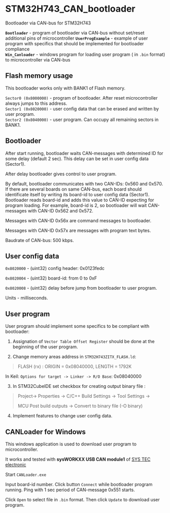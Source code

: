 # STM32H743_CAN_bootloader

Bootloader via CAN-bus for STM32H743

**`Bootloader`** - program of bootloader via CAN-bus without set/reset additional pins of microcontroller
**`UserProgExample`** - example of user program with specifics that should be implemented for bootloader compliance   
**`Win_Canloader`** - windows program for loading user program ( in `.bin` format) to microcontroller via CAN-bus   

## Flash memory usage

This bootloader works only with BANK1 of Flash memory. 

`Sector0 (0x8000000)` - program of bootloader. After reset microcontroller always jumps to this address.  
`Sector1 (0x8020000)` - user config data that can be erased and written by user program.   
`Sector2 (0x8040000)` - user program. Can occupy all remaining sectors in BANK1.   

## Bootloader

After start running, bootloader waits CAN-messages with determined ID for some delay (default 2 sec).  This delay can be set in user config data (Sector1). 

After delay bootloader gives control to user program.

By default, bootloader communicates with two CAN-IDs: 0x560 and 0x570. If there are several boards on same CAN-bus, each board should identificate itself by writing its board-id to user config data (Sector1). Bootloader reads board-id and adds this value to CAN-ID expecting for program loading. For example, board-id is 2, so bootloader will wait CAN-messages with CAN-ID 0x562 and 0x572.

Messages with CAN-ID 0x56x are command messages to bootloader.  

Messages with CAN-ID 0x57x are messages with program text bytes.

Baudrate of CAN-bus: 500 kbps.

## User config data

`0x8020000` - (uint32) config header: 0x0123fedc

`0x8020004` - (uint32) board-id: from 0 to 0xF

`0x8020008` - (uint32) delay before jump from bootloader to user program. 

Units - milliseconds.

## User program

User program should implement some specifics to be compliant with bootloader:

1. Assignation of `Vector Table Offset Register` should be done at the beginning  of the user program.

2. Change memory areas address in `STM32H743ZITX_FLASH.ld`:

> FLASH (rx) : ORIGIN = 0x08040000, LENGTH = 1792K

   In Keil: `Options for target -> Linker -> R/O Base`: 0x08040000

3. In STM32CubeIDE set checkbox for creating output binary file :

> Project-> Properties -> C/C++ Build Settings -> Tool Settings -> 
> 
> MCU Post build outputs -> Convert to binary file (-O binary)

4. Implement features to change user config data.

## CANLoader for Windows

This windows application is used to download user program to microcontroller.   

It works and tested with **sysWORKXX USB CAN module1** of [SYS TEC electronic](https://systec-electronic.com)

Start `CANLoader.exe`

Input board-id number. Click button  `Connect` while bootloader program running. Ping with 1 sec period of CAN-message 0x551 starts.  

Click `Open` to select file in `.bin` format. Then click `Update` to download user program.
